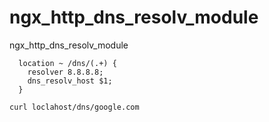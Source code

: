 # ngx_http_dns_resolv_module
ngx_http_dns_resolv_module


```
  location ~ /dns/(.+) {
    resolver 8.8.8.8;
    dns_resolv_host $1;
  }
```

```
curl loclahost/dns/google.com
```
